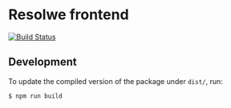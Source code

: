 # Resolwe frontend

[![Build Status](https://travis-ci.org/genialis/resolwe-js.svg?branch=master)](https://travis-ci.org/genialis/resolwe-js)

## Development

To update the compiled version of the package under `dist/`, run:
```
$ npm run build
```
